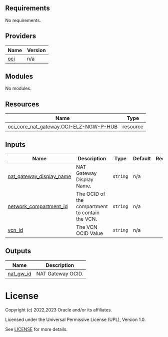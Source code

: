<!-- BEGIN_TF_DOCS -->
## Requirements

No requirements.

## Providers

| Name | Version |
|------|---------|
| <a name="provider_oci"></a> [oci](#provider\_oci) | n/a |

## Modules

No modules.

## Resources

| Name | Type |
|------|------|
| [oci_core_nat_gateway.OCI-ELZ-NGW-P-HUB](https://registry.terraform.io/providers/oracle/oci/latest/docs/resources/core_nat_gateway) | resource |

## Inputs

| Name | Description | Type | Default | Required |
|------|-------------|------|---------|:--------:|
| <a name="input_nat_gateway_display_name"></a> [nat\_gateway\_display\_name](#input\_nat\_gateway\_display\_name) | NAT Gateway Display Name. | `string` | n/a | yes |
| <a name="input_network_compartment_id"></a> [network\_compartment\_id](#input\_network\_compartment\_id) | The OCID of the compartment to contain the VCN. | `string` | n/a | yes |
| <a name="input_vcn_id"></a> [vcn\_id](#input\_vcn\_id) | The VCN OCID Value | `string` | n/a | yes |

## Outputs

| Name | Description |
|------|-------------|
| <a name="output_nat_gw_id"></a> [nat\_gw\_id](#output\_nat\_gw\_id) | NAT Gateway OCID. |
<!-- END_TF_DOCS -->

# License

Copyright (c) 2022,2023 Oracle and/or its affiliates.

Licensed under the Universal Permissive License (UPL), Version 1.0.

See [LICENSE](../../LICENSE) for more details.